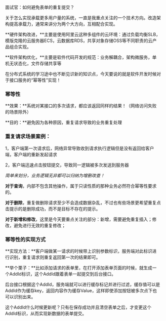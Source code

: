 面试官：如何避免表单的重复提交？

关于怎么实现承载更多用户量的系统，一直是我重点关注的一个技术方向。改造架构提高承载力，通常来讲分为两个大方向，互相配合实现。

**硬件架构改进，**主要是使用阿里云这种多组件的云环境：通过负载均衡SLB，模版克隆的云服务器ECS，云数据库RDS，共享对象存储OSS等不同职责的云产品组合实现。

**软件架构优化，**主要是软件代码开发的规范：业务解耦合，架构微服务，单机无状态化，文件存储共享等

在分布式系统的学习途中也不断见识新的知识点，今天要说的就是软件开发时候对于接口服务的“幂等性”实现！

### 幂等性

**效果：**系统对某接口的多次请求，都应该返回同样的结果！（网络访问失败的场景除外）

**目的：**避免因为各种原因，重复请求导致的业务重复处理

### 重复请求场景案例：

1，客户端第一次请求后，网络异常导致收到请求执行逻辑但是没有返回给客户端，客户端的重新发起请求

2，客户端迅速点击按钮提交，导致同一逻辑被多次发送到服务器

*简单来划分，业务逻辑无非都可以归纳为增删改查！*

**对于查询**，内部不包含其他操作，属于只读性质的那种业务必然符合幂等性要求的。

**对于删除**，重复做删除请求至少不会造成数据杂乱，不过也有些场景更希望重复点击提示的是删除成功，而不是目标不存在的提示。

**对于新增和修改**，这里是今天要重点关注的部分：新增，需要避免重复插入；修改，避免进行无效的重复修改；

### 幂等性的实现方式

**实现方法：**客户端做某一请求的时候带上识别参数标识，服务端对此标识进行识别，重复请求则重复返回第一次的结果即可。

**举个栗子：**比如添加请求的表单里，在打开添加表单页面的时候，就生成一个AddId标识，这个AddId跟着表单一起提交到后台接口。

后台接口根据这个AddId，服务端就可以进行缓存标记并进行过滤，缓存值可以是AddId作为缓存key，返回内容作为缓存Value，这样即使添加按钮被多次点下也可以识别出来。

这个AddId什么时候更新呢？只有在保存成功并且清空表单之后，才变更这个AddId标识，从而实现新数据的表单提交。